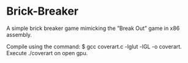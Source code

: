 # Brick-Breaker
A simple brick breaker game mimicking the ”Break Out” game in x86 assembly.

Compile using the command: $ gcc coverart.c -lglut -lGL -o coverart.
Execute ./coverart on open gpu.
